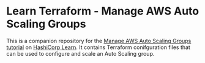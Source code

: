 # Learn Terraform - Manage AWS Auto Scaling Groups

This is a companion repository for the [Manage AWS Auto Scaling Groups
tutorial](https://learn.hashicorp.com/tutorials/terraform/aws-asg) on
[HashiCorp Learn](https://learn.hashicorp.com/). It contains Terraform
conifguration files that can be used to configure and scale an Auto Scaling group.  
